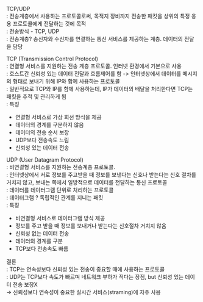 TCP/UDP  
: 전송계층에서 사용하는 프로토콜로써, 목적지 장비까지 전송한 패킷을 상위의 특정 응용 프로토콜에게 전달하는 것에 목적  
: 전송방식 - TCP, UDP  
: 전송계층? 송신자와 수신자를 연결하는 통신 서비스를 제공하는 계층. 데이터의 전달을 담당  

TCP (Transmission Control Protocol)  
: 연결형 서비스를 지원하는 전송 계층 프로토콜. 인터넷 환경에서 기본으로 사용  
: 호스트간 신뢰성 있는 데이터 전달과 흐름제어를 함 -> 인터넷상에서 데이터를 메시지의 형태로 보내기 위해 IP와 함께 사용하는 프로토콜  
: 일반적으로 TCP와 IP를 함께 사용하는데, IP가 데이터의 배달을 처리한다면 TCP는 패킷을 추적 및 관리하게 됨  
: 특징  
 - 연결형 서비스로 가상 회선 방식을 제공  
 - 데이터의 경계를 구분하지 않음  
 - 데이터의 전송 순서 보장  
 - UDP보다 전송속도 느림  
 - 신뢰성 있는 데이터 전송  

UDP (User Datagram Protocol)  
: 비연결형 서비스를 지원하는 전송계층 프로토콜.  
: 인터넷상에서 서로 정보를 주고받을 때 정보를 보낸다는 신호나 받는다는 신호 절차를 거치지 않고, 보내는 쪽에서 일방적으로 데이터를 전달하는 통신 프로토콜  
: 데이터를 데이터그램 단위로 처리하는 프로토콜  
: 데이터그램 ? 독립적인 관계를 지니는 패킷  
: 특징  
 - 비연결형 서비스로 데이터그램 방식 제공  
 - 정보를 주고 받을 때 정보를 보내거나 받는다는 신호절차 거치지 않음  
 - 신뢰성 없는 데이터 전송  
 - 데이터의 경계를 구분  
 - TCP보다 전송속도 빠름  

결론  
: TCP는 연속성보다 신뢰성 있는 전송이 중요할 때에 사용하는 프로토콜  
: UDP는 TCP보다 속도가 빠르며 네트워크 부하가 적다는 장점, but 신뢰성 있는 데이터 전송 보장X  
 -> 신뢰성보다 연속성이 중요한 실시간 서비스(straming)에 자주 사용